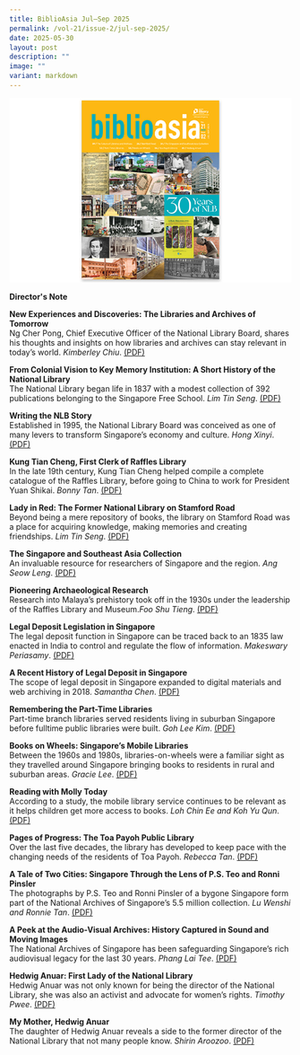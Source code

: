 ```yaml
---
title: BiblioAsia Jul–Sep 2025
permalink: /vol-21/issue-2/jul-sep-2025/
date: 2025-05-30
layout: post
description: ""
image: ""
variant: markdown
---
```

<img src="/images/Vol%2021%20Issue%202/ContentPage_Cover.jpg">

<a style="text-decoration: none; font-weight: bold;" href="/vol-21/issue-2/jul-sep-2025/director-s-note/">Director's Note</a><br>

<a style="text-decoration: none; font-weight: bold;" href="/vol-21/issue-2/jul-sep-2025/libraries-archives-future-experiences-discoveries/">New Experiences and Discoveries: The Libraries and Archives of Tomorrow </a><br>
Ng Cher Pong, Chief Executive Officer of the National Library Board, shares his thoughts and insights on how libraries and archives can stay relevant in today’s world. *Kimberley Chiu*. [(PDF)](/files/pdf/Vol%2021/BiblioAsia_Apr_Jun_2025_ForgottenBali-.pdf)

<a style="text-decoration: none; font-weight: bold;" href="/vol-21/issue-2/jul-sep-2025/history-story-national-library-singapore/">From Colonial Vision to Key Memory Institution: A Short History of the National Library</a><br>
The National Library began life in 1837 with a modest collection of 392 publications belonging to the Singapore Free School. *Lim Tin Seng*. [(PDF)](/files/pdf/Vol%2021/BiblioAsia_Apr_Jun_2025_BaliMystique-.pdf)

<a style="text-decoration: none; font-weight: bold;" href="/vol-21/issue-2/jul-sep-2025/formation-national-library-board/">Writing the NLB Story</a><br>
Established in 1995, the National Library Board was conceived as one of many levers to transform Singapore’s economy and culture. *Hong Xinyi*. [(PDF)](/files/pdf/Vol%2021/BiblioAsia_Apr_Jun_2025_LiuKangtheArtist-.pdf)

<a style="text-decoration: none; font-weight: bold;" href="/vol-21/issue-2/jul-sep-2025/kung-tian-cheng-first-clerk-raffles-library/">Kung Tian Cheng, First Clerk of Raffles Library</a><br>
In the late 19th century, Kung Tian Cheng helped compile a complete catalogue of the Raffles Library, before going to China to work for President Yuan Shikai. *Bonny Tan*. [(PDF)](/files/pdf/Vol%2021/BiblioAsia_Apr_Jun_2025_LiuKangCollections-.pdf)

<a style="text-decoration: none; font-weight: bold;" href="/vol-21/issue-2/jul-sep-2025/national-library-stamford-road-photos/">Lady in Red: The Former National Library on Stamford Road</a><br>
Beyond being a mere repository of books, the library on Stamford Road was a place for acquiring knowledge, making memories and creating friendships. *Lim Tin Seng*. [(PDF)](/files/pdf/Vol%2021/BiblioAsia_Apr_Jun_2025_SingSingapore-.pdf)


<a style="text-decoration: none; font-weight: bold;" href="/vol-21/issue-2/jul-sep-2025/singapore-southeast-asia-collection/national-library/">The Singapore and Southeast Asia Collection</a><br>
An invaluable resource for researchers of Singapore and the region. *Ang Seow Leng*. [(PDF)](/files/pdf/Vol%2021/BiblioAsia_Apr_Jun_2025_DeafEducation2-.pdf)


<a style="text-decoration: none; font-weight: bold;" href="/vol-21/issue-2/jul-sep-2025/archaeology-research-national-library-museum/">Pioneering Archaeological Research</a><br> Research into Malaya’s prehistory took off in the 1930s under the leadership of the Raffles Library and Museum.*Foo Shu Tieng*. [(PDF)](/files/pdf/Vol%2021/BiblioAsia_Apr_Jun_2025_Floods-.pdf)


<a style="text-decoration: none; font-weight: bold;" href="/vol-21/issue-2/jul-sep-2025/legal-deposit-legislation-singapore/">Legal Deposit Legislation in Singapore</a><br>
The legal deposit function in Singapore can be traced back to an 1835 law enacted in India to control and regulate the flow of information. *Makeswary Periasamy*. [(PDF)](/files/pdf/Vol%2021/BiblioAsia_Apr_Jun_2025_Mazu.pdf)


<a style="text-decoration: none; font-weight: bold;" href="/vol-21/issue-2/jul-sep-2025/recent-history-legal-deposit-singapore/">A Recent History of Legal Deposit in Singapore</a><br>
The scope of legal deposit in Singapore expanded to digital materials and web archiving in 2018. *Samantha Chen*. [(PDF)](/files/pdf/Vol%2021/BiblioAsia_Apr_Jun_2025_BadangtheStrongman2-.pdf)


<a style="text-decoration: none; font-weight: bold;" href="/vol-21/issue-2/jul-sep-2025/part-time-libraries/">Remembering the Part-Time Libraries	</a><br>
Part-time branch libraries served residents living in suburban Singapore before fulltime public libraries were built. *Goh Lee Kim*. [(PDF)](/files/pdf/Vol%2021/BiblioAsia_Apr_Jun_2025_BarbaraKerr-.pdf)


<a style="text-decoration: none; font-weight: bold;" href="/vol-21/issue-2/jul-sep-2025/mobile-libraries-books-on-wheels/">Books on Wheels: Singapore’s Mobile Libraries</a><br>
Between the 1960s and 1980s, libraries-on-wheels were a familiar sight as they travelled around Singapore bringing books to residents in rural and suburban areas. *Gracie Lee*. [(PDF)](/files/pdf/Vol%2021/BiblioAsia_Apr_Jun_2025_NewBooks-.pdf)



<a style="text-decoration: none; font-weight: bold;" href="/vol-21/issue-2/jul-sep-2025/reading-molly-national-library-board/">Reading with Molly Today</a><br>
According to a study, the mobile library service continues to be relevant as it helps children get more access to books. *Loh Chin Ee and Koh Yu Qun*. [(PDF)](/files/pdf/Vol%2021/BiblioAsia_Apr_Jun_2025_NewBooks-.pdf)



<a style="text-decoration: none; font-weight: bold;" href="/vol-21/issue-2/jul-sep-2025/toa-payoh-public-library/">Pages of Progress: The Toa Payoh Public Library</a><br>
Over the last five decades, the library has developed to
keep pace with the changing needs of the residents of
Toa Payoh. *Rebecca Tan*. [(PDF)](/files/pdf/Vol%2021/BiblioAsia_Apr_Jun_2025_NewBooks-.pdf)



<a style="text-decoration: none; font-weight: bold;" href="/vol-21/issue-2/jul-sep-2025/ps-teo-ronni-pinsler/">A Tale of Two Cities: Singapore Through the Lens of P.S. Teo and Ronni Pinsler	</a><br>
The photographs by P.S. Teo and Ronni Pinsler of a bygone
Singapore form part of the National Archives of Singapore’s 5.5 million collection. *Lu Wenshi and Ronnie Tan*. [(PDF)](/files/pdf/Vol%2021/BiblioAsia_Apr_Jun_2025_BarbaraKerr-.pdf)


<a style="text-decoration: none; font-weight: bold;" href="/vol-21/issue-2/jul-sep-2025/audio-visual-national-archives-singapore/">A Peek at the Audio-Visual Archives: History Captured in Sound and Moving Images</a><br>
The National Archives of Singapore has been safeguarding
Singapore’s rich audiovisual legacy for the last 30 years. *Phang Lai Tee*. [(PDF)](/files/pdf/Vol%2021/BiblioAsia_Apr_Jun_2025_NewBooks-.pdf)



<a style="text-decoration: none; font-weight: bold;" href="/vol-21/issue-2/jul-sep-2025/hedwig-anuar-first-lady-of-the-national-library/">Hedwig Anuar: First Lady of the National Library</a><br>
Hedwig Anuar was not only known for being the director
of the National Library, she was also an activist and
advocate for women’s rights. *Timothy Pwee*. [(PDF)](/files/pdf/Vol%2021/BiblioAsia_Apr_Jun_2025_NewBooks-.pdf)



<a style="text-decoration: none; font-weight: bold;" href="/vol-21/issue-2/jul-sep-2025/mother-hedwig-anuar-shirin-aroozoo/">My Mother, Hedwig Anuar</a><br>
The daughter of Hedwig Anuar reveals a side to the
former director of the National Library that not many
people know. *Shirin Aroozoo*. [(PDF)](/files/pdf/Vol%2021/BiblioAsia_Apr_Jun_2025_NewBooks-.pdf)